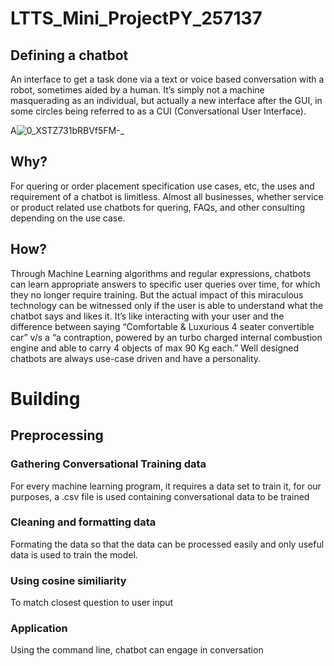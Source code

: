 # LTTS_Mini_ProjectPY_257137

## Defining a chatbot

An interface to get a task done via a text or voice based conversation with a robot, sometimes aided by a human. It’s simply not a machine masquerading as an individual, but actually a new interface after the GUI, in some circles being referred to as a CUI (Conversational User Interface).

A![0_XSTZ731bRBVf5FM-_](https://user-images.githubusercontent.com/81014114/116692323-cd29d400-a9d9-11eb-8c61-10d4716e5c07.png)

## Why?

For quering or order placement specification use cases, etc, the uses and requirement of a chatbot is limitless. Almost all businesses, whether service or product related use chatbots for quering, FAQs, and other consulting depending on the use case.


## How?

 Through Machine Learning algorithms and regular expressions, chatbots can learn appropriate answers to specific user queries over time, for which they no longer require training. But the actual impact of this miraculous technology can be witnessed only if the user is able to understand what the chatbot says and likes it. It’s like interacting with your user and the difference between saying “Comfortable & Luxurious 4 seater convertible car” v/s a “a contraption, powered by an turbo charged internal combustion engine and able to carry 4 objects of max 90 Kg each.” Well designed chatbots are always use-case driven and have a personality.
 
 # Building
 
 ## Preprocessing
 
 ### Gathering Conversational Training data
 
 For every machine learning program, it requires a data set to train it, for our purposes, a .csv file is used containing conversational data to be trained
 
 ### Cleaning and formatting data 
 
Formating the data so that the data can be processed easily and only useful data is used to train the model.

### Using cosine similiarity 
To match closest question to user input

### Application
Using the command line, chatbot can engage in conversation


 
 
